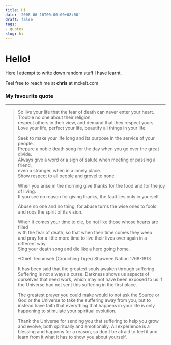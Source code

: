```yaml
---
title: Hi
date: '2008-06-10T00:00:00+08:00'
draft: false
tags:
- quotes
slug: hi
---
```


# Hello!

Here I attempt to write down random stuff I have learnt.

Feel free to reach me at **chris** at mckelt.com

### My favourite quote

--------

> So live your life that the fear of death can never enter your heart.  
> Trouble no one about their religion;  
> respect others in their view, and demand that they respect yours.  
> Love your life, perfect your life, beautify all things in your life.
> 
> Seek to make your life long and its purpose in the service of your people.  
> Prepare a noble death song for the day when you go over the great divide.  
> Always give a word or a sign of salute when meeting or passing a friend,  
> even a stranger, when in a lonely place.  
> Show respect to all people and grovel to none.
> 
> When you arise in the morning give thanks for the food and for the joy of living.  
> If you see no reason for giving thanks, the fault lies only in yourself.
> 
> Abuse no one and no thing, for abuse turns the wise ones to fools  
> and robs the spirit of its vision.
> 
> When it comes your time to die, be not like those whose hearts are filled  
> with the fear of death, so that when their time comes they weep  
> and pray for a little more time to live their lives over again in a different way.  
> Sing your death song and die like a hero going home.
> 
> –Chief Tecumseh (Crouching Tiger) Shawnee Nation 1768-1813
> 
> It has been said that the greatest souls awaken through suffering. Suffering is not always a curse. Darkness shows us aspects of ourselves that need work, which may not have been exposed to us if the Universe had not sent this suffering in the first place.
> 
> The greatest prayer you could make would to not ask the Source or God or the Universe to take the suffering away from you, but to instead have faith that everything that happens in your life is only happening to stimulate your spiritual evolution.
> 
> Thank the Universe for sending you that suffering to help you grow and evolve, both spiritually and emotionally. All experience is a blessing and happens for a reason, so don't be afraid to feel it and learn from it what it has to show you about yourself.
